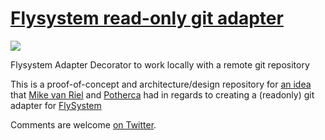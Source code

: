 # [Flysystem read-only git adapter](https://github.com/potherca/flysystem-readonly-git-adapter)

[![](http://img.shields.io/badge/Project%20Stage-Research-orange.svg)](http://bl.ocks.org/potherca/raw/a2ae67caa3863a299ba0/)

Flysystem Adapter Decorator to work locally with a remote git repository

This is a proof-of-concept and architecture/design repository for 
[an idea](https://twitter.com/mvriel/status/593656999784685568) that
[Mike van Riel](https://twitter.com/mvriel/) and [Potherca](http://pother.ca) 
had in regards to creating a (readonly) git adapter for [FlySystem](https://flysystem.thephpleague.com)

Comments are welcome [on Twitter](https://twitter.com/potherca/). <!-- , just [create an issue](https://github.com/potherca/flysystem-readonly-git-adapter/issues/new)-->
